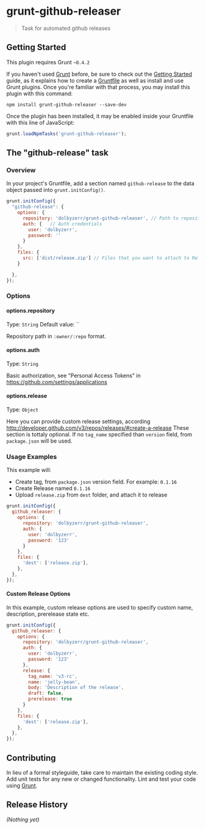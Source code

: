 # grunt-github-releaser

> Task for automated github releases

## Getting Started
This plugin requires Grunt `~0.4.2`

If you haven't used [Grunt](http://gruntjs.com/) before, be sure to check out the [Getting Started](http://gruntjs.com/getting-started) guide, as it explains how to create a [Gruntfile](http://gruntjs.com/sample-gruntfile) as well as install and use Grunt plugins. Once you're familiar with that process, you may install this plugin with this command:

```shell
npm install grunt-github-releaser --save-dev
```

Once the plugin has been installed, it may be enabled inside your Gruntfile with this line of JavaScript:

```js
grunt.loadNpmTasks('grunt-github-releaser');
```

## The "github-release" task

### Overview
In your project's Gruntfile, add a section named `github-release` to the data object passed into `grunt.initConfig()`.

```js
grunt.initConfig({
  "github-release": {
    options: {
      repository: 'dolbyzerr/grunt-github-releaser', // Path to repository
      auth: {   // Auth credentials
        user: 'dolbyzerr',
        password: ''
      }
    },
    files: {
      src: ['dist/release.zip'] // Files that you want to attach to Release
    }

  },
});
```

### Options

#### options.repository
Type: `String`
Default value: ``

Repository path in `:owner/:repo` format.


#### options.auth
Type: `String`

Basic authorization, see "Personal Access Tokens" in https://github.com/settings/applications

#### options.release
Type: `Object`

Here you can provide custom release settings, according http://developer.github.com/v3/repos/releases/#create-a-release
These section is tottaly optional. If no `tag_name` specified than `version` field, from `package.json` will be used.


### Usage Examples

This example will:
 - Create tag, from `package.json` version field. For example: `0.1.16`
 - Create Release named `0.1.16`
 - Upload `release.zip` from `dest` folder, and attach it to release

```js
grunt.initConfig({
  github_releaser: {
    options: {
      repository: 'dolbyzerr/grunt-github-releaser',
      auth: {
        user: 'dolbyzerr',
        password: '123'
      }
    },
    files: {
      'dest': ['release.zip'],
    },
  },
});
```

#### Custom Release Options
In this example, custom release options are used to specify custom name, description, prerelease state etc.

```js
grunt.initConfig({
  github_releaser: {
    options: {
      repository: 'dolbyzerr/grunt-github-releaser',
      auth: {
        user: 'dolbyzerr',
        password: '123'
      },
      release: {
        tag_name: 'v3-rc',
        name: 'jelly-bean',
        body: 'Description of the release',
        draft: false,
        prerelease: true
      }
    },
    files: {
      'dest': ['release.zip'],
    },
  },
});
```
## Contributing
In lieu of a formal styleguide, take care to maintain the existing coding style. Add unit tests for any new or changed functionality. Lint and test your code using [Grunt](http://gruntjs.com/).

## Release History
_(Nothing yet)_
